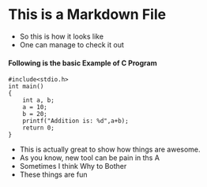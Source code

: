 # This is a Markdown File

- So this is how it looks like
- One can manage to check it out

#### Following is the basic Example of C Program

```
#include<stdio.h>
int main()
{
    int a, b;
    a = 10;
    b = 20;
    printf("Addition is: %d",a+b);
    return 0;
}
```

* This is actually great to show how things are awesome.
* As you know, new tool can be pain in ths A
* Sometimes I think Why to Bother
* These things are fun

